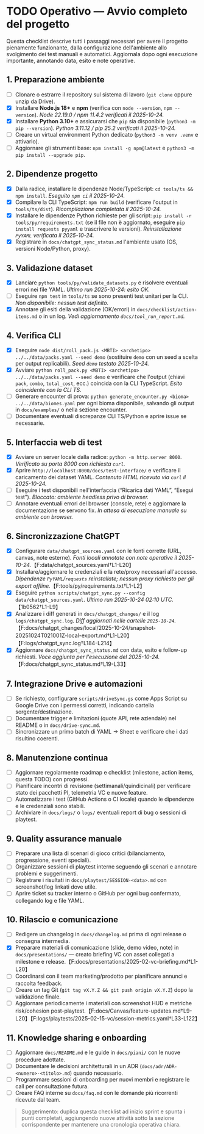 # TODO Operativo — Avvio completo del progetto

Questa checklist descrive tutti i passaggi necessari per avere il progetto pienamente funzionante,
dalla configurazione dell'ambiente allo svolgimento dei test manuali e automatici. Aggiornala dopo
ogni esecuzione importante, annotando data, esito e note operative.

## 1. Preparazione ambiente
- [ ] Clonare o estrarre il repository sul sistema di lavoro (`git clone` oppure unzip da Drive).
- [x] Installare **Node.js 18+** e **npm** (verifica con `node --version`, `npm --version`). _Node 22.19.0 / npm 11.4.2 verificati il 2025-10-24._
- [x] Installare **Python 3.10+** e assicurarsi che `pip` sia disponibile (`python3 -m pip --version`). _Python 3.11.12 / pip 25.2 verificati il 2025-10-24._
- [ ] Creare un virtual environment Python dedicato (`python3 -m venv .venv` e attivarlo).
- [ ] Aggiornare gli strumenti base: `npm install -g npm@latest` e `python3 -m pip install --upgrade pip`.

## 2. Dipendenze progetto
- [x] Dalla radice, installare le dipendenze Node/TypeScript: `cd tools/ts && npm install`. _Eseguito `npm ci` il 2025-10-24._
- [x] Compilare la CLI TypeScript: `npm run build` (verificare l'output in `tools/ts/dist`). _Ricompilazione completata il 2025-10-24._
- [x] Installare le dipendenze Python richieste per gli script: `pip install -r tools/py/requirements.txt`
      (se il file non è aggiornato, eseguire `pip install requests pyyaml` e trascrivere le versioni). _Reinstallazione `PyYAML` verificata il 2025-10-24._
- [x] Registrare in `docs/chatgpt_sync_status.md` l'ambiente usato (OS, versioni Node/Python, proxy).

## 3. Validazione dataset
- [x] Lanciare `python tools/py/validate_datasets.py` e risolvere eventuali errori nei file YAML. _Ultimo run 2025-10-24: esito OK._
- [ ] Eseguire `npm test` in `tools/ts` se sono presenti test unitari per la CLI. _Non disponibile: nessun test definito._
- [x] Annotare gli esiti della validazione (OK/errori) in `docs/checklist/action-items.md` o in un log. _Vedi aggiornamento `docs/tool_run_report.md`._

## 4. Verifica CLI
- [x] Eseguire `node dist/roll_pack.js <MBTI> <archetipo> ../../data/packs.yaml --seed demo` (sostituire `demo` con un seed a scelta per output replicabili). _Seed `demo` testato 2025-10-24._
- [x] Avviare `python roll_pack.py <MBTI> <archetipo> ../../data/packs.yaml --seed demo` e verificare che l'output (chiavi `pack`, `combo`, `total_cost`, ecc.) coincida con la CLI TypeScript. _Esito coincidente con la CLI TS._
- [ ] Generare encounter di prova: `python generate_encounter.py <bioma> ../../data/biomes.yaml` per
      ogni bioma disponibile, salvando gli output in `docs/examples/` o nella sezione encounter.
- [ ] Documentare eventuali discrepanze CLI TS/Python e aprire issue se necessarie.

## 5. Interfaccia web di test
- [x] Avviare un server locale dalla radice: `python -m http.server 8000`. _Verificato su porta 8000 con richiesta `curl`._
- [x] Aprire `http://localhost:8000/docs/test-interface/` e verificare il caricamento dei dataset YAML. _Contenuto HTML ricevuto via `curl` il 2025-10-24._
- [ ] Eseguire i test disponibili nell'interfaccia (“Ricarica dati YAML”, “Esegui test”). _Bloccato: ambiente headless privo di browser._
- [ ] Annotare eventuali errori del browser (console, rete) e aggiornare la documentazione se servono fix. _In attesa di esecuzione manuale su ambiente con browser._

## 6. Sincronizzazione ChatGPT
- [x] Configurare `data/chatgpt_sources.yaml` con le fonti corrette (URL, canvas, note esterne). _Fonti locali annotate con note operative il 2025-10-24._【F:data/chatgpt_sources.yaml†L1-L20】
- [x] Installare/aggiornare le credenziali e la rete/proxy necessari all'accesso. _Dipendenze `PyYAML`/`requests` reinstallate; nessun proxy richiesto per gli export offline._【F:tools/py/requirements.txt†L1-L2】
- [x] Eseguire `python scripts/chatgpt_sync.py --config data/chatgpt_sources.yaml`. _Ultimo run 2025-10-24 02:10 UTC._【1b0562†L1-L9】
- [x] Analizzare i diff generati in `docs/chatgpt_changes/` e il log `logs/chatgpt_sync.log`. _Diff aggiornati nelle cartelle `2025-10-24`._【F:docs/chatgpt_changes/local/2025-10-24/snapshot-20251024T021001Z-local-export.md†L1-L20】【F:logs/chatgpt_sync.log†L184-L214】
- [x] Aggiornare `docs/chatgpt_sync_status.md` con data, esito e follow-up richiesti. _Voce aggiunta per l'esecuzione del 2025-10-24._【F:docs/chatgpt_sync_status.md†L19-L33】

## 7. Integrazione Drive e automazioni
- [ ] Se richiesto, configurare `scripts/driveSync.gs` come Apps Script su Google Drive con i permessi
      corretti, indicando cartella sorgente/destinazione.
- [ ] Documentare trigger e limitazioni (quote API, rete aziendale) nel README o in `docs/drive-sync.md`.
- [ ] Sincronizzare un primo batch di YAML → Sheet e verificare che i dati risultino coerenti.

## 8. Manutenzione continua
- [ ] Aggiornare regolarmente roadmap e checklist (milestone, action items, questa TODO) con progressi.
- [ ] Pianificare incontri di revisione (settimanali/quindicinali) per verificare stato dei pacchetti PI,
      telemetria VC e nuove feature.
- [ ] Automatizzare i test (GitHub Actions o CI locale) quando le dipendenze e le credenziali sono stabili.
- [ ] Archiviare in `docs/logs/` o `logs/` eventuali report di bug o sessioni di playtest.

## 9. Quality assurance manuale
- [ ] Preparare una lista di scenari di gioco critici (bilanciamento, progressione, eventi speciali).
- [ ] Organizzare sessioni di playtest interne seguendo gli scenari e annotare problemi e suggerimenti.
- [ ] Registrare i risultati in `docs/playtest/SESSION-<data>.md` con screenshot/log linkati dove utile.
- [ ] Aprire ticket su tracker interno o GitHub per ogni bug confermato, collegando log e file YAML.

## 10. Rilascio e comunicazione
- [ ] Redigere un changelog in `docs/changelog.md` prima di ogni release o consegna intermedia.
- [x] Preparare materiali di comunicazione (slide, demo video, note) in `docs/presentations/` — creato briefing VC con asset collegati a milestone e release.【F:docs/presentations/2025-02-vc-briefing.md†L1-L20】
- [ ] Coordinarsi con il team marketing/prodotto per pianificare annunci e raccolta feedback.
- [ ] Creare un tag Git (`git tag vX.Y.Z && git push origin vX.Y.Z`) dopo la validazione finale.
- [ ] Aggiornare periodicamente i materiali con screenshot HUD e metriche risk/cohesion post-playtest.【F:docs/Canvas/feature-updates.md†L9-L20】【F:logs/playtests/2025-02-15-vc/session-metrics.yaml†L33-L122】

## 11. Knowledge sharing e onboarding
- [ ] Aggiornare `docs/README.md` e le guide in `docs/piani/` con le nuove procedure adottate.
- [ ] Documentare le decisioni architetturali in un ADR (`docs/adr/ADR-<numero>-<titolo>.md`) quando necessario.
- [ ] Programmare sessioni di onboarding per nuovi membri e registrare le call per consultazione futura.
- [ ] Creare FAQ interne su `docs/faq.md` con le domande più ricorrenti ricevute dal team.

> Suggerimento: duplica questa checklist ad inizio sprint e spunta i punti completati, aggiungendo nuove
> attività sotto la sezione corrispondente per mantenere una cronologia operativa chiara.
